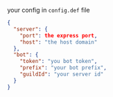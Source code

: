 your config in `config.def` file
```json
{
  "server": {
    "port": the express port,
    "host": "the host domain"
  },
  "bot": {
    "token": "you bot token",
    "prefix": "your bot prefix",
    "guildId": "your server id"
  }
}
```